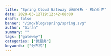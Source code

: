 ```yaml
---
title: "Spring Cloud Gateway 源码分析 - 核心组件"
date: 2020-03-12T19:12:42+08:00
draft: false
banner: "/img/blog/spring/spring.svg"
author: "Siran"
summary: ""
tags: ["gateway"]
categories: ["微服务"]
keywords: ["分布式"]
---
```


